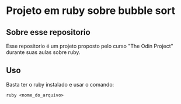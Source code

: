 # Projeto em ruby sobre bubble sort

## Sobre esse repositorio

Esse repositorio é um projeto proposto pelo curso "The Odin Project" durante suas aulas sobre ruby.

## Uso

Basta ter o ruby instalado e usar o comando:

    ruby <nome_do_arquivo>